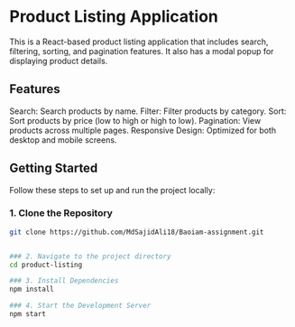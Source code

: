 # Product Listing Application

This is a React-based product listing application that includes search, filtering, sorting, and pagination features. It also has a modal popup for displaying product details.


## Features

Search: Search products by name.
Filter: Filter products by category.
Sort: Sort products by price (low to high or high to low).
Pagination: View products across multiple pages.
Responsive Design: Optimized for both desktop and mobile screens.


## Getting Started

Follow these steps to set up and run the project locally:

### 1. Clone the Repository

```bash
git clone https://github.com/MdSajidAli18/Baoiam-assignment.git 


### 2. Navigate to the project directory
cd product-listing

### 3. Install Dependencies
npm install

### 4. Start the Development Server
npm start


